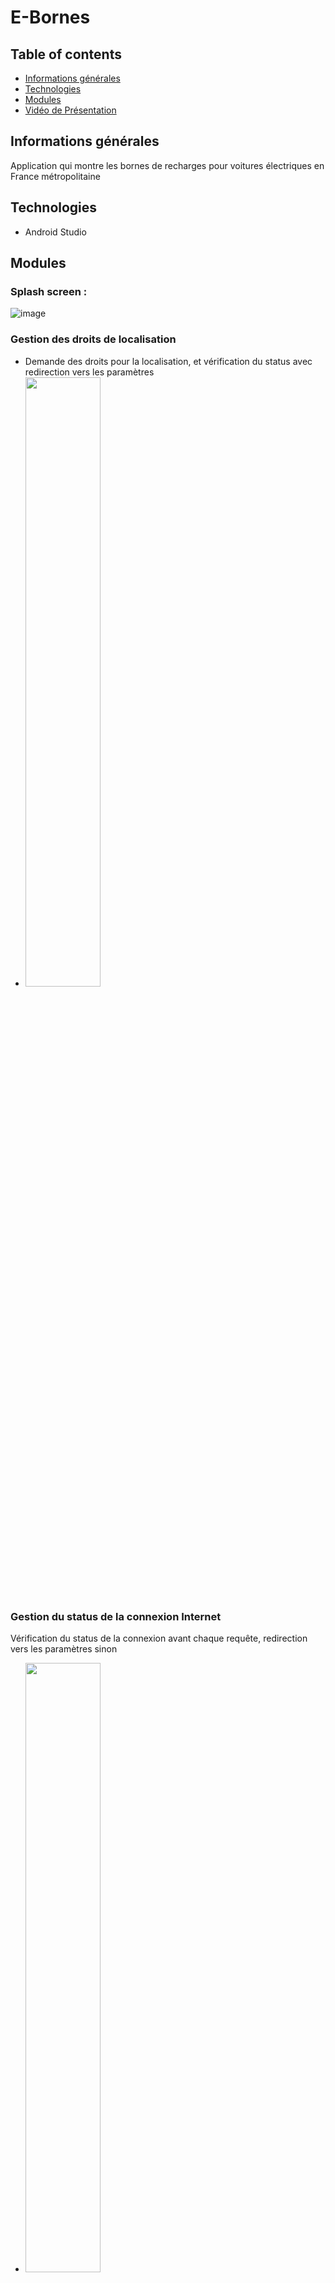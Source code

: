 # E-Bornes
## Table of contents
* [Informations générales](#Informations-générales)
* [Technologies](#technologies)
* [Modules](#Modules)
* [Vidéo de Présentation](#Vidéo-de-Présentation)

## Informations générales
Application qui montre les bornes de recharges pour voitures électriques en France métropolitaine

## Technologies
* Android Studio

## Modules

### Splash screen : 
![image](https://user-images.githubusercontent.com/60757025/112483340-38e4a580-8d79-11eb-9840-4a5a0e5d01b8.png)

### Gestion des droits de localisation
* Demande des droits pour la localisation, et vérification du status avec redirection vers les paramètres
* <img src="https://user-images.githubusercontent.com/60757025/112486740-726ae000-8d7c-11eb-99f4-fc55d19035c0.png" width="50%">
 
### Gestion du status de la connexion Internet 
Vérification du status de la connexion avant chaque requête, redirection vers les paramètres sinon
* <img src="https://user-images.githubusercontent.com/60757025/112487671-33895a00-8d7d-11eb-82ed-bf30d4fd23f0.jpg" width="50%">
* <img src="https://user-images.githubusercontent.com/60757025/112487775-48fe8400-8d7d-11eb-974a-7673d0b10407.jpg" width="50%">

### Affichage des bornes
#### Affichage dans une ListView
* <img src="https://user-images.githubusercontent.com/60757025/112487907-659abc00-8d7d-11eb-9b82-4972ee2edef3.jpg" width="50%">

#### Affichage sur la carte en cluster
* <img src="https://user-images.githubusercontent.com/60757025/112488226-a397e000-8d7d-11eb-95d5-f2990d946b97.jpg" width="50%">

#### Affichage détaillé
* <img src="https://user-images.githubusercontent.com/60757025/112488596-f40f3d80-8d7d-11eb-80ea-3cafdaf74c9f.jpg" width="50%">

### Filtres et préférences
* <img src="https://user-images.githubusercontent.com/60757025/112488702-16a15680-8d7e-11eb-899a-4c9a80b8bc2c.jpg" width="50%">

## Vidéo de Présentation


